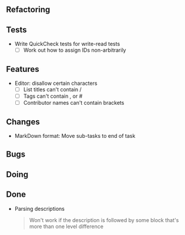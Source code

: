 ## Refactoring


## Tests

- Write QuickCheck tests for write-read tests
    * [ ] Work out how to assign IDs non-arbitrarily

## Features

- Editor: disallow certain characters
    * [ ] List titles can't contain /
    * [ ] Tags can't contain , or #
    * [ ] Contributor names can't contain brackets

## Changes

- MarkDown format: Move sub-tasks to end of task

## Bugs


## Doing


## Done

- Parsing descriptions
    > Won't work if the description is followed by some block that's more than one level difference
